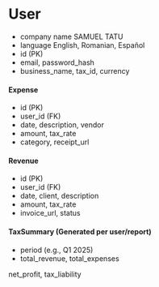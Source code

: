 # User
* company name SAMUEL TATU
* language  English, Romanian, Español
* id (PK)
* email, password\_hash
* business\_name, tax\_id, currency

#### Expense

* id (PK)
* user\_id (FK)
* date, description, vendor
* amount, tax\_rate
* category, receipt\_url

#### Revenue

* id (PK)
* user\_id (FK)
* date, client, description
* amount, tax\_rate
* invoice\_url, status

#### TaxSummary (Generated per user/report)

* period (e.g., Q1 2025)
* total\_revenue, total\_expenses

net\_profit, tax\_liability


